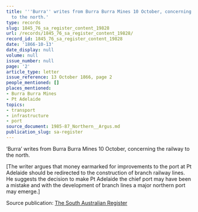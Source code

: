 ```yaml
---
title: '''Burra'' writes from Burra Burra Mines 10 October, concerning the railway
  to the north.'
type: records
slug: 1845_76_sa_register_content_19828
url: /records/1845_76_sa_register_content_19828/
record_id: 1845_76_sa_register_content_19828
date: '1866-10-13'
date_display: null
volume: null
issue_number: null
page: '2'
article_type: letter
issue_reference: 13 October 1866, page 2
people_mentioned: []
places_mentioned:
- Burra Burra Mines
- Pt Adelaide
topics:
- transport
- infrastructure
- port
source_document: 1985-87_Northern__Argus.md
publication_slug: sa-register
---
```


‘Burra’ writes from Burra Burra Mines 10 October, concerning the railway to the north.

[The writer argues that money earmarked for improvements to the port at Pt Adelaide should be redirected to the construction of branch railway lines.  He suggests the decision to make Pt Adelaide the chief port may have been a mistake and with the development of branch lines a major northern port may emerge.]

Source publication: [The South Australian Register](/publications/sa-register/)
